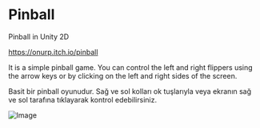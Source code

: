 # Pinball

Pinball in Unity 2D

https://onurp.itch.io/pinball

It is a simple pinball game. You can control the left and right flippers using the arrow keys or by clicking on the left and right sides of the screen.

Basit bir pinball oyunudur. Sağ ve sol kolları ok tuşlarıyla veya ekranın sağ ve sol tarafına tıklayarak kontrol edebilirsiniz.

![Image](https://github.com/user-attachments/assets/092de008-7ffb-4da3-a772-3e570e3cf4f6)
